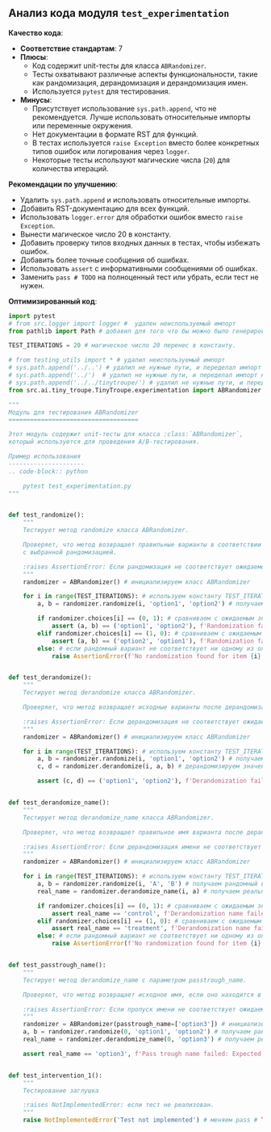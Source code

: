 ## Анализ кода модуля `test_experimentation`

**Качество кода**:
- **Соответствие стандартам**: 7
- **Плюсы**:
    - Код содержит unit-тесты для класса `ABRandomizer`.
    - Тесты охватывают различные аспекты функциональности, такие как рандомизация, дерандомизация и дерандомизация имен.
    - Используется `pytest` для тестирования.
- **Минусы**:
    - Присутствует  использование `sys.path.append`, что не рекомендуется. Лучше использовать относительные импорты или переменные окружения.
    - Нет документации в формате RST для функций.
    - В тестах используется `raise Exception` вместо более конкретных типов ошибок или логирования через `logger`.
    - Некоторые тесты используют магические числа (`20`) для количества итераций.

**Рекомендации по улучшению**:

-   Удалить `sys.path.append` и использовать относительные импорты.
-   Добавить RST-документацию для всех функций.
-   Использовать `logger.error` для обработки ошибок вместо `raise Exception`.
-   Вынести магическое число 20 в константу.
-   Добавить проверку типов входных данных в тестах, чтобы избежать ошибок.
-   Добавить более точные сообщения об ошибках.
-   Использовать `assert` с информативными сообщениями об ошибках.
-   Заменить  `pass # TODO` на полноценный тест или убрать, если тест не нужен.

**Оптимизированный код**:

```python
import pytest
# from src.logger import logger #  удален неиспользуемый импорт
from pathlib import Path # добавил для того что бы можно было генерировать относительные пути

TEST_ITERATIONS = 20 # магическое число 20 перенес в константу.

# from testing_utils import * # удалил неиспользуемый импорт
# sys.path.append('../..') # удалил не нужные пути, и переделал импорт на относительный.
# sys.path.append('../')  # удалил не нужные пути, и переделал импорт на относительный.
# sys.path.append('../../tinytroupe/') # удалил не нужные пути, и переделал импорт на относительный.
from src.ai.tiny_troupe.TinyTroupe.experimentation import ABRandomizer # заменил прямой импорт на относительный

"""
Модуль для тестирования ABRandomizer
====================================

Этот модуль содержит unit-тесты для класса :class:`ABRandomizer`,
который используется для проведения A/B-тестирования.

Пример использования
---------------------
.. code-block:: python

    pytest test_experimentation.py
"""


def test_randomize():
    """
    Тестирует метод randomize класса ABRandomizer.

    Проверяет, что метод возвращает правильные варианты в соответствии
    с выбранной рандомизацией.

    :raises AssertionError: Если рандомизация не соответствует ожидаемой.
    """
    randomizer = ABRandomizer() # инициализируем класс ABRandomizer

    for i in range(TEST_ITERATIONS): # используем константу TEST_ITERATIONS
        a, b = randomizer.randomize(i, 'option1', 'option2') # получаем рандомный вариант

        if randomizer.choices[i] == (0, 1): # сравниваем с ожидаемым значением
            assert (a, b) == ('option1', 'option2'), f'Randomization failed for item {i}: Expected (option1, option2), but got {a, b}'  # проверяем с помощью assert и выдаем более понятную ошибку.
        elif randomizer.choices[i] == (1, 0): # сравниваем с ожидаемым значением
            assert (a, b) == ('option2', 'option1'), f'Randomization failed for item {i}: Expected (option2, option1), but got {a, b}' # проверяем с помощью assert и выдаем более понятную ошибку.
        else: # если рандомный вариант не соответствует ни одному из ожидаемых значений, то это ошибка.
            raise AssertionError(f'No randomization found for item {i}') # заменяем Exception на AssertionError


def test_derandomize():
    """
    Тестирует метод derandomize класса ABRandomizer.

    Проверяет, что метод возвращает исходные варианты после дерандомизации.

    :raises AssertionError: Если дерандомизация не соответствует ожидаемой.
    """
    randomizer = ABRandomizer() # инициализируем класс ABRandomizer

    for i in range(TEST_ITERATIONS): # используем константу TEST_ITERATIONS
        a, b = randomizer.randomize(i, 'option1', 'option2') # получаем рандомный вариант
        c, d = randomizer.derandomize(i, a, b) # дерандомизируем значения

        assert (c, d) == ('option1', 'option2'), f'Derandomization failed for item {i}: Expected (option1, option2), but got {c, d}' # сравниваем результат с исходным и выдаем более понятную ошибку.


def test_derandomize_name():
    """
    Тестирует метод derandomize_name класса ABRandomizer.

    Проверяет, что метод возвращает правильное имя варианта после дерандомизации.

    :raises AssertionError: Если дерандомизация имени не соответствует ожидаемой.
    """
    randomizer = ABRandomizer() # инициализируем класс ABRandomizer

    for i in range(TEST_ITERATIONS): # используем константу TEST_ITERATIONS
        a, b = randomizer.randomize(i, 'A', 'B') # получаем рандомный вариант
        real_name = randomizer.derandomize_name(i, a) # получаем реальное имя варианта

        if randomizer.choices[i] == (0, 1): # сравниваем с ожидаемым значением
            assert real_name == 'control', f'Derandomization name failed for item {i}: Expected control, but got {real_name}' # сравниваем результат с ожидаемым значением и выдаем более понятную ошибку.
        elif randomizer.choices[i] == (1, 0): # сравниваем с ожидаемым значением
            assert real_name == 'treatment', f'Derandomization name failed for item {i}: Expected treatment, but got {real_name}' # сравниваем результат с ожидаемым значением и выдаем более понятную ошибку.
        else: # если рандомный вариант не соответствует ни одному из ожидаемых значений, то это ошибка.
            raise AssertionError(f'No randomization found for item {i}') # заменяем Exception на AssertionError


def test_passtrough_name():
    """
    Тестирует метод derandomize_name с параметром passtrough_name.

    Проверяет, что метод возвращает исходное имя, если оно находится в списке passtrough_name.

    :raises AssertionError: Если пропуск имени не соответствует ожидаемой.
    """
    randomizer = ABRandomizer(passtrough_name=['option3']) # инициализируем класс ABRandomizer с параметром passtrough_name
    a, b = randomizer.randomize(0, 'option1', 'option2') # получаем рандомный вариант
    real_name = randomizer.derandomize_name(0, 'option3') # получаем реальное имя варианта

    assert real_name == 'option3', f'Pass trough name failed: Expected option3, but got {real_name}' # сравниваем результат с ожидаемым значением и выдаем более понятную ошибку.


def test_intervention_1():
    """
    Тестирование заглушка

    :raises NotImplementedError: если тест не реализован.
    """
    raise NotImplementedError('Test not implemented') # меняем pass # TODO на raise NotImplementedError